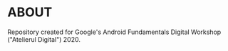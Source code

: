 # ABOUT

Repository created for Google's Android Fundamentals Digital Workshop ("Atelierul Digital") 2020.

